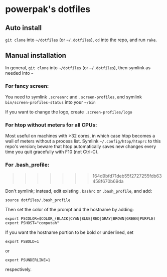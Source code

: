 # powerpak's dotfiles

## Auto install

`git clone` into `~/dotfiles` (or `~/.dotfiles`), `cd` into the repo, and run `rake`.

## Manual installation

In general, `git clone` into `~/dotfiles` (or `~/.dotfiles`), then symlink as needed into `~`

### For fancy screen:

You need to symlink `.screenrc` and `.screen-profiles`, and symlink `bin/screen-profiles-status` into your `~/bin`

If you want to change the logo, create `.screen-profiles/logo`

### For htop without meters for all CPUs:

Most useful on machines with >32 cores, in which case htop becomes a wall of meters without a process list. Symlink `~/.config/htop/htoprc` to this repo's version; beware that htop automatically saves new changes every time you quit gracefully with F10 (not Ctrl-C).

### For .bash_profile:
>>>>>>> 164d9bfd71deb55f2727255fdb63458f670b69da

Don't symlink; instead, edit existing `.bashrc` or `.bash_profile`, and add:

    source dotfiles/.bash_profile

Then set the color of the prompt and the hostname by adding:

    export PSCOLOR=$COLOR_(BLACK|CYAN|BLUE|RED|GRAY|BROWN|GREEN|PURPLE)
    export PSHOST="computah"

If you want the hostname portion to be bold or underlined, set

    export PSBOLD=1

or

    export PSUNDERLINE=1

respectively.
